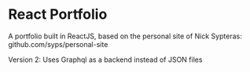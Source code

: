 # React Portfolio

A portfolio built in ReactJS, based on the personal site of Nick Sypteras: github.com/syps/personal-site

Version 2:
Uses Graphql as a backend instead of JSON files

